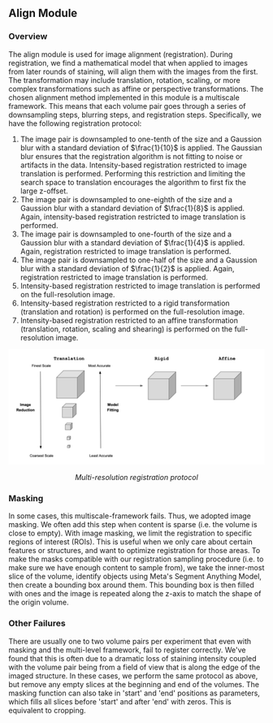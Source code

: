 ## Align Module 

### Overview
The align module is used for image alignment (registration). During registration, we find a mathematical model that when applied to images from later rounds of staining, will align them with the images from the first. The transformation may include translation, rotation, scaling, or more complex transformations such as affine or perspective transformations. The chosen alignment method implemented in this module is a multiscale framework. This means that each volume pair goes through a series of downsampling steps, blurring steps, and registration steps. Specifically, we have the following registration protocol: 

1. The image pair is downsampled to one-tenth of the size and a Gaussion blur with a standard deviation of $\frac{1}{10}$ is applied. The Gaussian blur ensures that the registration algorithm is not fitting to noise or artifacts in the data. Intensity-based registration restricted to image translation is performed. Performing this restriction and limiting the search space to translation encourages the algorithm to first fix the large z-offset.
2. The image pair is downsampled to one-eighth of the size and a Gaussion blur with a standard deviation of $\frac{1}{8}$ is applied. Again, intensity-based registration restricted to image translation is performed.
3. The image pair is downsampled to one-fourth of the size and a Gaussion blur with a standard deviation of $\frac{1}{4}$ is applied. Again, registration restricted to image translation is performed. 
4. The image pair is downsampled to one-half of the size and a Gaussion blur with a standard deviation of $\frac{1}{2}$ is applied. Again, registration restricted to image translation is performed.
5. Intensity-based registration restricted to image translation is performed on the full-resolution image.
6. Intensity-based registration restricted to a rigid transformation (translation and rotation) is performed on the full-resolution image.
7. Intensity-based registration restricted to an affine transformation (translation, rotation, scaling and shearing) is performed on the full-resolution image. 

<p align="center">
  <img src="multi-res.png" width="600"/>
  <p align="center">
  <em>Multi-resolution registration protocol</em>
</p>

### Masking
In some cases, this multiscale-framework fails. Thus, we adopted image masking. We often add this step when content is sparse (i.e. the volume is close to empty). With image masking, we limit the registration to specific regions of interest (ROIs). This is useful when we only care about certain features or structures, and want to optimize registration for those areas. To make the masks compatible with our registration sampling procedure (i.e. to make sure we have enough content to sample from), we take the inner-most slice of the volume, identify objects using Meta's Segment Anything Model, then create a bounding box around them. This bounding box is then filled with ones and the image is repeated along the z-axis to match the shape of the origin volume.

### Other Failures
There are usually one to two volume pairs per experiment that even with masking and the multi-level framework, fail to register correctly. We've found that this is often due to a dramatic loss of staining intensity coupled with the volume pair being from a field of view that is along the edge of the imaged structure. In these cases, we perform the same protocol as above, but remove any empty slices at the beginning and end of the volumes. The masking function can also take in 'start' and 'end' positions as parameters, which fills all slices before 'start' and after 'end' with zeros. This is equivalent to cropping.
